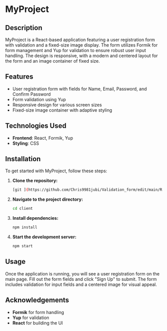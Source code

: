 # MyProject

## Description

MyProject is a React-based application featuring a user registration form with validation and a fixed-size image display. The form utilizes Formik for form management and Yup for validation to ensure robust user input handling. The design is responsive, with a modern and centered layout for the form and an image container of fixed size.

## Features

- User registration form with fields for Name, Email, Password, and Confirm Password
- Form validation using Yup
- Responsive design for various screen sizes
- Fixed-size image container with adaptive styling

## Technologies Used

- **Frontend**: React, Formik, Yup
- **Styling**: CSS

## Installation

To get started with MyProject, follow these steps:

1. **Clone the repository:**

    ```bash
    [git ](https://github.com/Chris9981jubi/Validation_form/edit/main/README.md)
    ```

2. **Navigate to the project directory:**

    ```bash
    cd client
    ```

3. **Install dependencies:**

    ```bash
    npm install
    ```

4. **Start the development server:**

    ```bash
    npm start
    ```


## Usage

Once the application is running, you will see a user registration form on the main page. Fill out the form fields and click "Sign Up" to submit. The form includes validation for input fields and a centered image for visual appeal.



## Acknowledgements

- **Formik** for form handling
- **Yup** for validation
- **React** for building the UI


